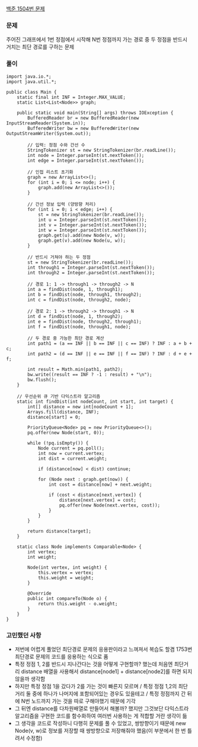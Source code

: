[백준 1504번 문제](https://www.acmicpc.net/problem/1504)

### 문제
주어진 그래프에서 1번 정점에서 시작해 N번 정점까지 가는 경로 중 두 정점을 반드시 거치는 최단 경로를 구하는 문제

### 풀이
```
import java.io.*;
import java.util.*;

public class Main {
    static final int INF = Integer.MAX_VALUE;
    static List<List<Node>> graph;

    public static void main(String[] args) throws IOException {
        BufferedReader br = new BufferedReader(new InputStreamReader(System.in));
        BufferedWriter bw = new BufferedWriter(new OutputStreamWriter(System.out));

        // 입력: 정점 수와 간선 수
        StringTokenizer st = new StringTokenizer(br.readLine());
        int node = Integer.parseInt(st.nextToken());
        int edge = Integer.parseInt(st.nextToken());

        // 인접 리스트 초기화
        graph = new ArrayList<>();
        for (int i = 0; i <= node; i++) {
            graph.add(new ArrayList<>());
        }

        // 간선 정보 입력 (양방향 처리)
        for (int i = 0; i < edge; i++) {
            st = new StringTokenizer(br.readLine());
            int u = Integer.parseInt(st.nextToken());
            int v = Integer.parseInt(st.nextToken());
            int w = Integer.parseInt(st.nextToken());
            graph.get(u).add(new Node(v, w));
            graph.get(v).add(new Node(u, w));
        }

        // 반드시 거쳐야 하는 두 정점
        st = new StringTokenizer(br.readLine());
        int through1 = Integer.parseInt(st.nextToken());
        int through2 = Integer.parseInt(st.nextToken());

        // 경로 1: 1 -> through1 -> through2 -> N
        int a = findDist(node, 1, through1);
        int b = findDist(node, through1, through2);
        int c = findDist(node, through2, node);

        // 경로 2: 1 -> through2 -> through1 -> N
        int d = findDist(node, 1, through2);
        int e = findDist(node, through2, through1);
        int f = findDist(node, through1, node);

        // 두 경로 중 가능한 최단 경로 계산
        int path1 = (a == INF || b == INF || c == INF) ? INF : a + b + c;
        int path2 = (d == INF || e == INF || f == INF) ? INF : d + e + f;

        int result = Math.min(path1, path2);
        bw.write((result == INF ? -1 : result) + "\n");
        bw.flush();
    }

    // 우선순위 큐 기반 다익스트라 알고리즘
    static int findDist(int nodeCount, int start, int target) {
        int[] distance = new int[nodeCount + 1];
        Arrays.fill(distance, INF);
        distance[start] = 0;

        PriorityQueue<Node> pq = new PriorityQueue<>();
        pq.offer(new Node(start, 0));

        while (!pq.isEmpty()) {
            Node current = pq.poll();
            int now = current.vertex;
            int dist = current.weight;

            if (distance[now] < dist) continue;

            for (Node next : graph.get(now)) {
                int cost = distance[now] + next.weight;

                if (cost < distance[next.vertex]) {
                    distance[next.vertex] = cost;
                    pq.offer(new Node(next.vertex, cost));
                }
            }
        }

        return distance[target];
    }

    static class Node implements Comparable<Node> {
        int vertex;
        int weight;

        Node(int vertex, int weight) {
            this.vertex = vertex;
            this.weight = weight;
        }

        @Override
        public int compareTo(Node o) {
            return this.weight - o.weight;
        }
    }
}
```

### 고민했던 사항
- 저번에 어렵게 풀었던 최단경로 문제의 응용판이라고 느껴져서 복습도 할겸 1753번 최단경로 문제의 코드를 응용하는 식으로 품
- 특정 정점 1, 2를 반드시 지나간다는 것을 어떻게 구현할까? 했는데 처음엔 최단거리 distance 배열을 사용해서 distance[node1] + distance[node2]를 하면 되지 않을까 생각함
- 하지만 특정 정점 1을 갔다가 2를 가는 것이 빠른지 모르며 / 특정 정점 1,2의 최단 거리 둘 중에 하나가 나머지에 포함되어있는 경우도 있을테고 / 특정 정점까지 간 뒤에 N번 노드까지 가는 것을 따로 구해야했기 때문에 기각
- 그 뒤엔 distance를 다차원배열로 만들어서 해볼까? 했지만 그것보단 다익스트라 알고리즘을 구현한 코드를 함수화하여 여러번 사용하는 게 적합할 거란 생각이 듦
- 그 생각을 코드로 작성하니 다행히 문제를 풀 수 있었고, 쌍방향이기 때문에 new Node(v, w)로 정보를 저장할 때 쌍방향으로 저장해줘야 했음(이 부분에서 한 번 틀려서 수정함)